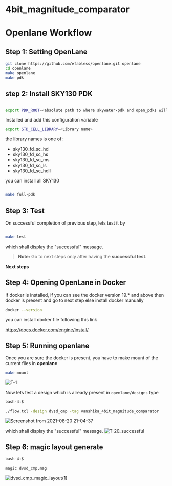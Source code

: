 # 4bit_magnitude_comparator




# Openlane Workflow

## Step 1: Setting OpenLane

```sh
git clone https://github.com/efabless/openlane.git openlane
cd openlane 
make openlane 
make pdk

```
## step 2: Install SKY130 PDK 

```sh

export PDK_ROOT=<absolute path to where skywater-pdk and open_pdks will reside>
```       
Installed and add this configuration variable
```sh
export STD_CELL_LIBRARY=<Library name>
```       
the library names is one of:

- sky130_fd_sc_hd
- sky130_fd_sc_hs
- sky130_fd_sc_ms
- sky130_fd_sc_ls
- sky130_fd_sc_hdll
       
       
you can install all SKY130  
```sh

make full-pdk
```       
 

## Step 3: Test

On successful completion of previous step, lets test it by

```sh

make test
```

which shall display the "successful" message. 

> **Note:** Go to next steps only after having the **successful test**.

**Next steps**

## Step 4: Opening OpenLane in Docker

If docker is installed, if you can see the docker version 19.* and above then docker is present and go to next step else install docker manually

```sh
docker --version


```

you can install docker file following this link 

https://docs.docker.com/engine/install/


## Step 5: Running openlane

Once you are sure the docker is present, you have to make mount of the current files in **openlane**

```sh
make mount

```
![T-1](https://user-images.githubusercontent.com/72103059/130253604-7a5e19f0-ce8b-4cce-a1a2-22f42684287b.png)

Now lets test a design which is already present in `openlane/designs` type 


```sh
bash-4:$

./flow.tcl -design dvsd_cmp -tag vanshika_4bit_magnitude_comparator

```
![Screenshot from 2021-08-20 21-04-37](https://user-images.githubusercontent.com/72103059/130257853-c3fa439b-62a2-473c-bf85-9dc98b01542d.png)



which shall display the "successful" message.
![T-20_successful](https://user-images.githubusercontent.com/72103059/130254369-d9112e33-d50c-4028-9c2a-1e8dba499c0d.png)


## Step 6: magic layout generate 


```sh
bash-4:$

magic dvsd_cmp.mag

```
![dvsd_cmp_magic_layout(1)](https://user-images.githubusercontent.com/72103059/130252784-d6a24a18-8b96-4bbc-874d-b9ff98215e30.png)
